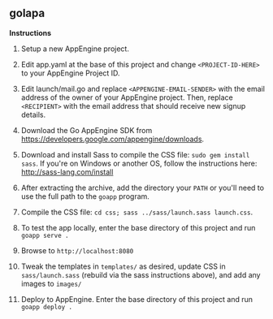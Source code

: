 golapa
------

**Instructions**

1. Setup a new AppEngine project.

2. Edit app.yaml at the base of this project and change `<PROJECT-ID-HERE>` to your AppEngine Project ID.

3. Edit launch/mail.go and replace `<APPENGINE-EMAIL-SENDER>` with the email address of the owner of your AppEngine project. Then, replace `<RECIPIENT>` with the email address that should receive new signup details.

4. Download the Go AppEngine SDK from https://developers.google.com/appengine/downloads.

5. Download and install Sass to compile the CSS file: `sudo gem install sass`. If you're on Windows or another OS, follow the instructions here: http://sass-lang.com/install

6. After extracting the archive, add the directory your `PATH` or you'll need to use the full path to the `goapp` program.

7. Compile the CSS file: `cd css; sass ../sass/launch.sass launch.css`. 

8. To test the app locally, enter the base directory of this project and run `goapp serve .`

9. Browse to `http://localhost:8080`

10. Tweak the templates in `templates/` as desired, update CSS in `sass/launch.sass` (rebuild via the sass instructions above), and add any images to `images/` 

11. Deploy to AppEngine. Enter the base directory of this project and run `goapp deploy .`
